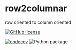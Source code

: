 # row2columnar
row oriented to column oriented

[![GitHub license](https://img.shields.io/github/license/takanoriyanagitani/row2columnar)](https://github.com/takanoriyanagitani/row2columnar/blob/master/LICENSE)

[![codecov](https://codecov.io/gh/takanoriyanagitani/row2columnar/branch/master/graph/badge.svg)](https://codecov.io/gh/takanoriyanagitani/row2columnar)
![Python package](https://github.com/takanoriyanagitani/row2columnar/workflows/Python%20package/badge.svg)
